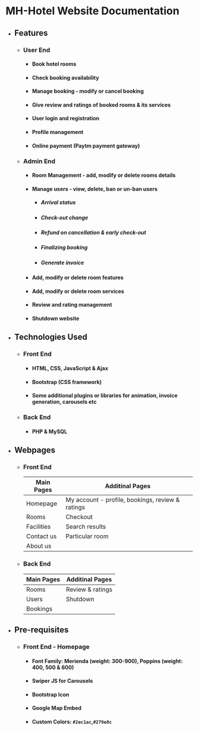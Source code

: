 # MH-Hotel Website Documentation
- ## Features
    - ### User End
        - #### Book hotel rooms
        - #### Check booking availability
        - #### Manage booking - modify or cancel booking
        - #### Give review and ratings of booked rooms & its services
        - #### User login and registration
        - #### Profile management
        - #### Online payment (Paytm payment gateway)
    - ### Admin End
        - #### Room Management - add, modify or delete rooms details
        - #### Manage users - view, delete, ban or un-ban users
            - ##### Arrival status
            - ##### Check-out change
            - ##### Refund on cancellation & early check-out
            - ##### Finalizing booking
            - ##### Generate invoice
        - #### Add, modify or delete room features
        - #### Add, modify or delete room services
        - #### Review and rating management
        - #### Shutdown website
- ## Technologies Used
    - ### Front End
        - #### HTML, CSS, JavaScript & Ajax
        - #### Bootstrap (CSS framework)
        - #### Some additional plugins or libraries for animation, invoice generation, carousels etc
    - ### Back End
        - #### PHP & MySQL
- ## Webpages
    - ### Front End
        | **Main Pages** | **Additinal Pages** |
        |----------------|---------------------|
        | Homepage | My account - profile, bookings, review & ratings |
        | Rooms | Checkout |
        | Facilities | Search results |
        | Contact us | Particular room |
        | About us |
    - ### Back End
        | **Main Pages** | **Additinal Pages** |
        |----------------|---------------------|
        | Rooms | Review & ratings |
        | Users | Shutdown |
        | Bookings |
- ## Pre-requisites
    - ### Front End - Homepage
        - #### Font Family: Merienda (weight: 300-900), Poppins (weight: 400, 500 & 600)
        - #### Swiper JS for Carousels
        - #### Bootstrap Icon
        - #### Google Map Embed
        - #### Custom Colors: `#2ec1ac`,`#279e8c` 